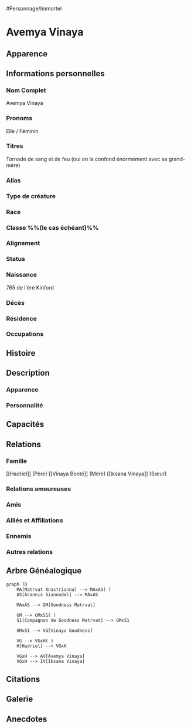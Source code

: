 #Personnage/Immortel 

# Avemya Vinaya

## Apparence

## Informations personnelles
### Nom Complet
Avemya Vinaya
### Pronoms
Elle / Féminin
### Titres
Tornade de sang et de feu (oui on la confond énormément avec sa grand-mère)
### Alias
### Type de créature
### Race
### Classe %%(le cas échéant)%%
### Alignement
### Status
### Naissance
765 de l'ère Kinford

### Décès
### Résidence
### Occupations

## Histoire

## Description
### Apparence

### Personnalité

## Capacités

## Relations
### Famille
[[Hadriel]] (Père)
[[Vinaya Bonté]] (Mère)
[[Iksana Vinaya]] (Sœur)
### Relations amoureuses
### Amis
### Alliés et Affiliations
### Ennemis
### Autres relations

## Arbre Généalogique
```mermaid
graph TD
    MA[Matrvat Anastrianna] --> MAxAS( )
    AS[Arannis Siannodel] --> MAxAS

    MAxAS --> GM[Goodness Matrvat]

	GM --> GMxS1( )
    S1[Compagnon de Goodness Matrvat] --> GMxS1
    
    GMxS1 --> VG[Vinaya Goodness]

	VG --> VGxH( )
    H[Hadriel] --> VGxH

	VGxH --> AV[Avemya Vinaya]
	VGxH --> IV[Iksana Vinaya]
```

## Citations

## Galerie

## Anecdotes
